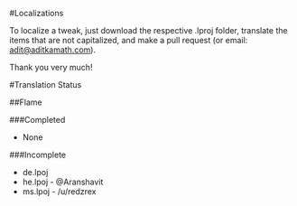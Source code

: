 #Localizations

To localize a tweak, just download the respective .lproj folder, translate the items that are not capitalized, and make a pull request (or email: adit@aditkamath.com).

Thank you very much!

#Translation Status

##Flame

###Completed
* None

###Incomplete
* de.lpoj
* he.lpoj - @Aranshavit
* ms.lpoj - /u/redzrex